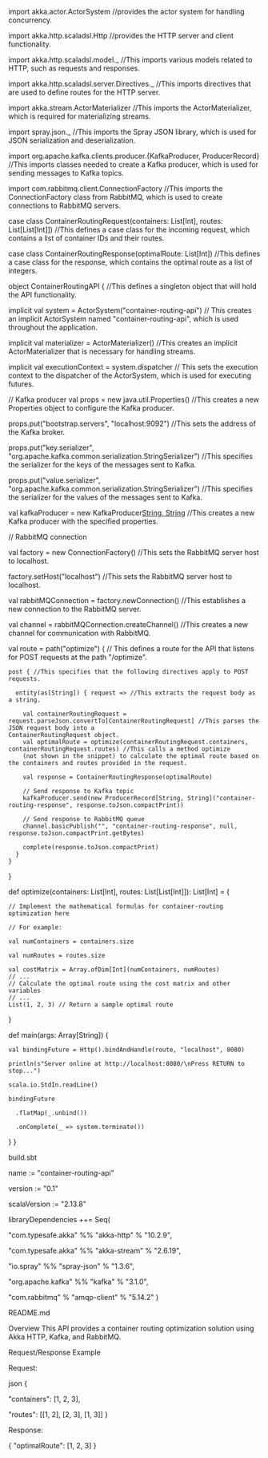 import akka.actor.ActorSystem //provides the actor system for handling concurrency.

import akka.http.scaladsl.Http //provides the HTTP server and client functionality.

import akka.http.scaladsl.model._ //This imports various models related to HTTP, such as requests and responses.

import akka.http.scaladsl.server.Directives._ //This imports directives that are used to define routes for the HTTP server.

import akka.stream.ActorMaterializer //This imports the ActorMaterializer, which is required for materializing streams.


import spray.json._ //This imports the Spray JSON library, which is used for JSON serialization and deserialization.


import org.apache.kafka.clients.producer.{KafkaProducer, ProducerRecord} //This imports classes needed to create a Kafka producer, which                                                                                                                             is used for sending messages to Kafka topics.

import com.rabbitmq.client.ConnectionFactory //This imports the ConnectionFactory class from RabbitMQ, which is used to create         
                                                    connections to RabbitMQ servers.

case class ContainerRoutingRequest(containers: List[Int], routes: List[List[Int]]) //This defines a case class for the incoming request,                                                                                    which contains a list of container IDs and their routes.

case class ContainerRoutingResponse(optimalRoute: List[Int]) //This defines a case class for the response, which contains the optimal                                                                     route as a list of integers.


object ContainerRoutingAPI { //This defines a singleton object that will hold the API functionality.
 
  implicit val system = ActorSystem("container-routing-api") // This creates an implicit ActorSystem named "container-routing-api",                                                                       which is used throughout the application.

  implicit val materializer = ActorMaterializer() //This creates an implicit ActorMaterializer that is necessary for handling streams.

  implicit val executionContext = system.dispatcher // This sets the execution context to the dispatcher of the ActorSystem, which is                                                             used for executing futures.

  // Kafka producer
  val props = new java.util.Properties() //This creates a new Properties object to configure the Kafka producer.
  
  props.put("bootstrap.servers", "localhost:9092") //This sets the address of the Kafka broker.


  props.put("key.serializer", "org.apache.kafka.common.serialization.StringSerializer") //This specifies the serializer for the keys of                                                                                             the messages sent to Kafka.
 
  props.put("value.serializer", "org.apache.kafka.common.serialization.StringSerializer") //This specifies the serializer for the values                                                                                               of the messages sent to Kafka.
 
  val kafkaProducer = new KafkaProducer[String, String](props) //This creates a new Kafka producer with the specified properties.

  // RabbitMQ connection
  
  val factory = new ConnectionFactory() //This sets the RabbitMQ server host to localhost.
  
  factory.setHost("localhost") //This sets the RabbitMQ server host to localhost.
 
  val rabbitMQConnection = factory.newConnection() //This establishes a new connection to the RabbitMQ server.
 
  val channel = rabbitMQConnection.createChannel() //This  creates a new channel for communication with RabbitMQ.


  val route = path("optimize") { // This defines a route for the API that listens for POST requests at the path "/optimize".
    
    post { //This specifies that the following directives apply to POST requests.
     
      entity(as[String]) { request => //This extracts the request body as a string.
        
        val containerRoutingRequest = request.parseJson.convertTo[ContainerRoutingRequest] //This parses the JSON request body into a                                                                                                     ContainerRoutingRequest object.
        val optimalRoute = optimize(containerRoutingRequest.containers, containerRoutingRequest.routes) //This calls a method optimize 
        (not shown in the snippet) to calculate the optimal route based on the containers and routes provided in the request.
        
        val response = ContainerRoutingResponse(optimalRoute)

        // Send response to Kafka topic
        kafkaProducer.send(new ProducerRecord[String, String]("container-routing-response", response.toJson.compactPrint))

        // Send response to RabbitMQ queue
        channel.basicPublish("", "container-routing-response", null, response.toJson.compactPrint.getBytes)

        complete(response.toJson.compactPrint)
      }
    }
  }

  def optimize(containers: List[Int], routes: List[List[Int]]): List[Int] = {
   
    // Implement the mathematical formulas for container-routing optimization here
   
    // For example:
  
    val numContainers = containers.size
  
    val numRoutes = routes.size
   
    val costMatrix = Array.ofDim[Int](numContainers, numRoutes)
    // ...
    // Calculate the optimal route using the cost matrix and other variables
    // ...
    List(1, 2, 3) // Return a sample optimal route
  }

  def main(args: Array[String]) {
    
    val bindingFuture = Http().bindAndHandle(route, "localhost", 8080)
   
    println(s"Server online at http://localhost:8080/\nPress RETURN to stop...")
   
    scala.io.StdIn.readLine()
   
    bindingFuture
      
      .flatMap(_.unbind())
      
      .onComplete(_ => system.terminate())
  }
}


build.sbt

name := "container-routing-api"

version := "0.1"

scalaVersion := "2.13.8"

libraryDependencies ++= Seq(
 
  "com.typesafe.akka" %% "akka-http" % "10.2.9",
  
  "com.typesafe.akka" %% "akka-stream" % "2.6.19",
 
  "io.spray" %% "spray-json" % "1.3.6",
  
  "org.apache.kafka" %% "kafka" % "3.1.0",
 
  "com.rabbitmq" % "amqp-client" % "5.14.2"
)


README.md

 Overview
 This API provides a container routing optimization solution using Akka HTTP, Kafka, and RabbitMQ.

Request/Response Example

Request:

json
{
  
  "containers": [1, 2, 3],
  
  "routes": [[1, 2], [2, 3], [1, 3]]
}


Response:

{
  "optimalRoute": [1, 2, 3]
}
